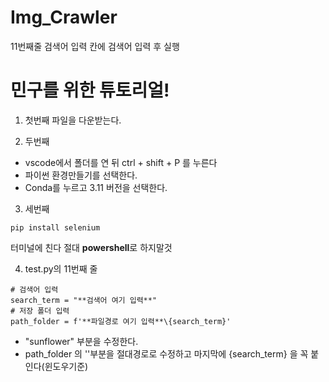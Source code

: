 # Img_Crawler

11번째줄 검색어 입력 칸에 검색어 입력 후 실행


# 민구를 위한 튜토리얼!

1. 첫번째 파일을 다운받는다.

2. 두번째 
 * vscode에서 폴더를 연 뒤 ctrl + shift + P 를 누른다
 * 파이썬 환경만들기를 선택한다.
 * Conda를 누르고 3.11 버전을 선택한다.

3. 세번째
```
pip install selenium
```
터미널에 친다 절대 **powershell**로 하지말것

4. test.py의 11번째 줄
```
# 검색어 입력
search_term = "**검색어 여기 입력**"
# 저장 폴더 입력
path_folder = f'**파일경로 여기 입력**\{search_term}'

```
 * "sunflower" 부분을 수정한다.
 * path_folder 의 ''부분을 절대경로로 수정하고 마지막에 \{search_term} 을 꼭 붙인다(윈도우기준)
 